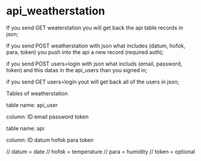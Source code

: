 # api_weatherstation
If you send GET weaterstation you will get back the api table records in json;

If you send POST weatherstation with json what includes (datum, hofok, para, token) you push into the api a new record (required auth);

if you send POST users=login with json what includs (email, password, token) and this datas in the api_users than you signed in;

if you send GET users=login yout will get back all of the users in json;




Tables of weatherstation

table name: api_user

column: ID  email  password  token

table name: api

column: ID  datum  hofok  para  token

// datum = date
// hofok = temperature
// para = humidity
// token = optional
